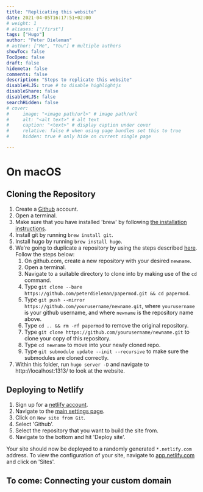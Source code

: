 ```yaml
---
title: "Replicating this website"
date: 2021-04-05T16:17:51+02:00
# weight: 1
# aliases: ["/first"]
tags: ["Hugo"]
author: "Peter Dieleman"
# author: ["Me", "You"] # multiple authors
showToc: false
TocOpen: false
draft: false
hidemeta: false
comments: false
description: "Steps to replicate this website"
disableHLJS: true # to disable highlightjs
disableShare: false
disableHLJS: false
searchHidden: false
# cover:
#     image: "<image path/url>" # image path/url
#     alt: "<alt text>" # alt text
#     caption: "<text>" # display caption under cover
#     relative: false # when using page bundles set this to true
#     hidden: true # only hide on current single page

---
```


# On macOS

## Cloning the Repository

1. Create a [Github](http://github.com/) account.
2. Open a terminal.
3. Make sure that you have installed 'brew' by 
   following [the installation instructions](https://brew.sh/).
4. Install git by running `brew install git`.
5. Install hugo by running `brew install hugo`.
6. We're going to duplicate a repository by using the steps described
   [here](https://docs.github.com/en/github/creating-cloning-and-archiving-repositories/duplicating-a-repository).
   Follow the steps below:
   1. On github.com, create a new repository with your desired `newname`.
   2. Open a terminal.
   3. Navigate to a suitable directory to clone into by making use of the `cd` command.
   4. Type `git clone --bare https://github.com/peterdieleman/papermod.git && cd papermod`.
   5. Type `git push --mirror https://github.com/yourusername/newname.git`,
      where `yourusername` is your github username,
      and where `newname` is the repository name above.
   6. Type `cd .. && rm -rf papermod` to remove the original repository.
   7. Type 
      `git clone https://github.com/yourusername/newname.git`
      to clone your copy of this repository.
   8. Type `cd newname` to move into your newly cloned repo.
   9. Type `git submodule update --init --recursive`
      to make sure the submodules are cloned correctly.
7. Within this folder, run `hugo server -D` and navigate to
   http://localhost:1313/
   to look at the website.

## Deploying to Netlify

1. Sign up for a [netlify account](https://www.netlify.com/).
2. Navigate to the [main settings page](https://app.netlify.com/).
3. Click on `New site from Git`.
4. Select 'Github'.
5. Select the repository that you want to build the site from.
6. Navigate to the bottom and hit 'Deploy site'.

Your site should now be deployed to a randomly generated `*.netlify.com` address.
To view the configuration of your site,
navigate to
[app.netlify.com](https://app.netlify.com/)
and click on 'Sites'.

## To come: Connecting your custom domain